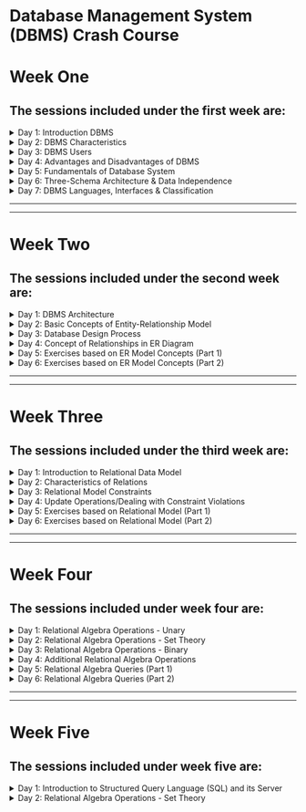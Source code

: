 # Database Management System (DBMS) Crash Course
# Week One
## The sessions included under the first week are:
<details>
<summary> Day 1: Introduction DBMS </summary>
<blockquote> 

 - [Video 1: Introduction about DBMS](https://www.youtube.com/watch?v=6Iu45VZGQDk&list=PLBlnK6fEyqRi_CUQ-FXxgzKQ1dwr_ZJWZ&index=1 "Introduction to Database Management System") 
</blockquote>
</details>

<details>
<summary> Day 2: DBMS Characteristics </summary>
<blockquote> 

 - [Video2: DBMS Characteristics](https://www.youtube.com/watch?v=6Iu45VZGQDk&list=PLBlnK6fEyqRi_CUQ-FXxgzKQ1dwr_ZJWZ&index=1 "Characteristics of Database Management System") 
</blockquote>
</details>

<details>
<summary> Day 3: DBMS Users </summary>
<blockquote> 

 - [Video2: DBMS Users](https://www.youtube.com/watch?v=6Iu45VZGQDk&list=PLBlnK6fEyqRi_CUQ-FXxgzKQ1dwr_ZJWZ&index=1 "Characteristics of Database Management System") 
</blockquote>
</details>

<details>
<summary> Day 4: Advantages and Disadvantages of DBMS </summary>
<blockquote> 

 - [Video2: DBMS Characteristics](https://www.youtube.com/watch?v=6Iu45VZGQDk&list=PLBlnK6fEyqRi_CUQ-FXxgzKQ1dwr_ZJWZ&index=1 "Advantages and Disadvantages of Database Management System") 
</blockquote>
</details>

<details>
<summary> Day 5: Fundamentals of Database System </summary>
<blockquote> 

 - [Video2: DBMS Characteristics](https://www.youtube.com/watch?v=6Iu45VZGQDk&list=PLBlnK6fEyqRi_CUQ-FXxgzKQ1dwr_ZJWZ&index=1 "Fundamentals of Database System") 
</blockquote>
</details>

<details>
<summary> Day 6: Three-Schema Architecture & Data Independence </summary>
<blockquote> 

 - [Video2: DBMS Characteristics](https://www.youtube.com/watch?v=6Iu45VZGQDk&list=PLBlnK6fEyqRi_CUQ-FXxgzKQ1dwr_ZJWZ&index=1 "Three-Schema Architecture & Data Independence") 
</blockquote>
</details>

<details>
<summary> Day 7: DBMS Languages, Interfaces & Classification </summary>
<blockquote> 

 - [Video2: DBMS Characteristics](https://www.youtube.com/watch?v=6Iu45VZGQDk&list=PLBlnK6fEyqRi_CUQ-FXxgzKQ1dwr_ZJWZ&index=1 "DBMS Languages, Interfaces & Classification") 
</blockquote>
</details>

---
---

# Week Two
## The sessions included under the second week are:
<details>
<summary> Day 1: DBMS Architecture </summary>
<blockquote> 

 - [Video 1: DBMS Architecture](https://www.youtube.com/watch?v=6Iu45VZGQDk&list=PLBlnK6fEyqRi_CUQ-FXxgzKQ1dwr_ZJWZ&index=1 "DBMS Architecture") 
</blockquote>
</details>

<details>
<summary> Day 2: Basic Concepts of Entity-Relationship Model </summary>
<blockquote> 

 - [Video2: Basic Concepts of Entity-Relationship Model](https://www.youtube.com/watch?v=6Iu45VZGQDk&list=PLBlnK6fEyqRi_CUQ-FXxgzKQ1dwr_ZJWZ&index=1 "Basic Concepts of Entity-Relationship Model") 
</blockquote>
</details>

<details>
<summary> Day 3: Database Design Process </summary>
<blockquote> 

 - [Video2: Database Design Process](https://www.youtube.com/watch?v=6Iu45VZGQDk&list=PLBlnK6fEyqRi_CUQ-FXxgzKQ1dwr_ZJWZ&index=1 "Database Design Process") 
</blockquote>
</details>

<details>
<summary> Day 4: Concept of Relationships in ER Diagram </summary>
<blockquote> 

 - [Video2: Concept of Relationships in ER Diagram](https://www.youtube.com/watch?v=6Iu45VZGQDk&list=PLBlnK6fEyqRi_CUQ-FXxgzKQ1dwr_ZJWZ&index=1 "Concept of Relationships in ER Diagram") 
</blockquote>
</details>

<details>
<summary> Day 5: Exercises based on ER Model Concepts (Part 1) </summary>
<blockquote> 

 - [Video2: Exercises based on ER Model Concepts (Part 1)](https://www.youtube.com/watch?v=6Iu45VZGQDk&list=PLBlnK6fEyqRi_CUQ-FXxgzKQ1dwr_ZJWZ&index=1 "Exercises based on ER Model Concepts (Part 1)") 
</blockquote>
</details>

<details>
<summary> Day 6: Exercises based on ER Model Concepts (Part 2) </summary>
<blockquote> 

 - [Video2: Exercises based on ER Model Concepts (Part 2)](https://www.youtube.com/watch?v=6Iu45VZGQDk&list=PLBlnK6fEyqRi_CUQ-FXxgzKQ1dwr_ZJWZ&index=1 "Exercises based on ER Model Concepts (Part 2)") 
</blockquote>
</details>

---
---
# Week Three
## The sessions included under the third week are:
<details>
<summary> Day 1: Introduction to Relational Data Model </summary>
<blockquote> 

 - [Video 1: Introduction to Relational Data Model](https://www.youtube.com/watch?v=6Iu45VZGQDk&list=PLBlnK6fEyqRi_CUQ-FXxgzKQ1dwr_ZJWZ&index=1 "Introduction to Relational Data Model") 
</blockquote>
</details>

<details>
<summary> Day 2: Characteristics of Relations </summary>
<blockquote> 

 - [Video2: Characteristics of Relations](https://www.youtube.com/watch?v=6Iu45VZGQDk&list=PLBlnK6fEyqRi_CUQ-FXxgzKQ1dwr_ZJWZ&index=1 "Characteristics of Relations") 
</blockquote>
</details>

<details>
<summary> Day 3: Relational Model Constraints </summary>
<blockquote> 

 - [Video2: Relational Model Constraints](https://www.youtube.com/watch?v=6Iu45VZGQDk&list=PLBlnK6fEyqRi_CUQ-FXxgzKQ1dwr_ZJWZ&index=1 "Relational Model Constraints") 
</blockquote>
</details>

<details>
<summary> Day 4: Update Operations/Dealing with Constraint Violations </summary>
<blockquote> 

 - [Video2: Update Operations/Dealing with Constraint Violations](https://www.youtube.com/watch?v=6Iu45VZGQDk&list=PLBlnK6fEyqRi_CUQ-FXxgzKQ1dwr_ZJWZ&index=1 "Update Operations/Dealing with Constraint Violations") 
</blockquote>
</details>

<details>
<summary> Day 5: Exercises based on Relational Model (Part 1) </summary>
<blockquote> 

 - [Video2: Exercises based on Relational Model (Part 1)](https://www.youtube.com/watch?v=6Iu45VZGQDk&list=PLBlnK6fEyqRi_CUQ-FXxgzKQ1dwr_ZJWZ&index=1 "Exercises based on Relational Model (Part 1)") 
</blockquote>
</details>

<details>
<summary> Day 6: Exercises based on Relational Model (Part 2) </summary>
<blockquote> 

 - [Video2: Exercises based on Relational Model (Part 2)](https://www.youtube.com/watch?v=6Iu45VZGQDk&list=PLBlnK6fEyqRi_CUQ-FXxgzKQ1dwr_ZJWZ&index=1 "Exercises based on Relational Model (Part 2)") 
</blockquote>
</details>

---
---
# Week Four
## The sessions included under week four are:
<details>
<summary> Day 1: Relational Algebra Operations - Unary </summary>
<blockquote> 

 - [Video 1: Relational Algebra Operations - Unary](https://www.youtube.com/watch?v=6Iu45VZGQDk&list=PLBlnK6fEyqRi_CUQ-FXxgzKQ1dwr_ZJWZ&index=1 "Relational Algebra Operations - Unary") 
</blockquote>
</details>

<details>
<summary> Day 2: Relational Algebra Operations - Set Theory </summary>
<blockquote> 

 - [Video2: Relational Algebra Operations - Set Theory](https://www.youtube.com/watch?v=6Iu45VZGQDk&list=PLBlnK6fEyqRi_CUQ-FXxgzKQ1dwr_ZJWZ&index=1 "Relational Algebra Operations - Set Theory") 
</blockquote>
</details>

<details>
<summary> Day 3: Relational Algebra Operations - Binary </summary>
<blockquote> 

 - [Video2: Relational Algebra Operations - Binary](https://www.youtube.com/watch?v=6Iu45VZGQDk&list=PLBlnK6fEyqRi_CUQ-FXxgzKQ1dwr_ZJWZ&index=1 "Relational Algebra Operations - Binary") 
</blockquote>
</details>

<details>
<summary> Day 4: Additional Relational Algebra Operations </summary>
<blockquote> 

 - [Video2: Additional Relational Algebra Operations](https://www.youtube.com/watch?v=6Iu45VZGQDk&list=PLBlnK6fEyqRi_CUQ-FXxgzKQ1dwr_ZJWZ&index=1 "Additional Relational Algebra Operations") 
</blockquote>
</details>

<details>
<summary> Day 5: Relational Algebra Queries (Part 1) </summary>
<blockquote> 

 - [Video2: Relational Algebra Queries (Part 1)](https://www.youtube.com/watch?v=6Iu45VZGQDk&list=PLBlnK6fEyqRi_CUQ-FXxgzKQ1dwr_ZJWZ&index=1 "Relational Algebra Queries (Part 1)") 
</blockquote>
</details>

<details>
<summary> Day 6: Relational Algebra Queries (Part 2) </summary>
<blockquote> 

 - [Video2: Relational Algebra Queries (Part 2)](https://www.youtube.com/watch?v=6Iu45VZGQDk&list=PLBlnK6fEyqRi_CUQ-FXxgzKQ1dwr_ZJWZ&index=1 "Relational Algebra Queries (Part 2)") 
</blockquote>
</details>


---
---
# Week Five
## The sessions included under week five are:
<details>
<summary> Day 1: Introduction to Structured Query Language (SQL) and its Server </summary>

<blockquote> 
NOTES ABOUT SQL WILL BE INCLUDED IN HERE
</blockquote>

---

<blockquote> 
NOTES ABOUT SQL SERVER WILL BE INCLUDED IN HERE
</blockquote>

</details>

<details>
<summary> Day 2: Relational Algebra Operations - Set Theory </summary>
<blockquote> 
NOTES WILL BE INCLUDED IN HERE
</blockquote>
</details>






